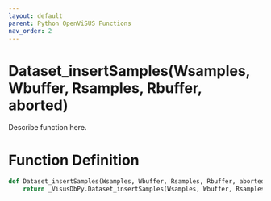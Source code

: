 ```yaml
---
layout: default
parent: Python OpenViSUS Functions
nav_order: 2
---
```


# Dataset_insertSamples(Wsamples, Wbuffer, Rsamples, Rbuffer, aborted)

Describe function here.

# Function Definition

```python
def Dataset_insertSamples(Wsamples, Wbuffer, Rsamples, Rbuffer, aborted):
    return _VisusDbPy.Dataset_insertSamples(Wsamples, Wbuffer, Rsamples, Rbuffer, aborted)
```